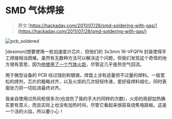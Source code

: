 # SMD 气体焊接

> 原文:[https://hackaday.com/2011/07/28/smd-soldering-with-gas/](https://hackaday.com/2011/07/28/smd-soldering-with-gas/)

![](../Images/2d265ee05829f9c3341b50b9a2471965.png "pcb_soldered")

[desimon]想要使用一些加速度计芯片，但他们的 3x3mm 16-VFQFN 封装使得手工焊接相当困难。虽然有无数种方法可以解决这个问题，但我们发现这个奇怪的地方很有意思，因为[他使用了一个气体火炬](http://desimon.be/)，尽管这几乎是热空气回流。

用于微型设备的 PCB 经过蚀刻和镀锡，焊盘上涂有适量但不过量的焊料。一层宽松的焊剂，芯片的粗略对齐，以及火炬的几次轻轻传递，爱好级焊料熔化，同时表面张力将一切拉进最终对齐。

我亲自使用过热风枪很多次(也烧伤了我的手大约同样的次数)，火炬的局部加热确实更有意义，而且实际上也没有加热时间，尽管它看起来很容易烧焦电路板。这是一个活的火焰，所以要小心！